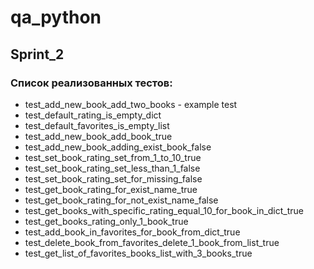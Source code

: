 # qa_python
## Sprint_2
### Список реализованных тестов:
* test_add_new_book_add_two_books - example test
* test_default_rating_is_empty_dict  
* test_default_favorites_is_empty_list
* test_add_new_book_add_book_true   
* test_add_new_book_adding_exist_book_false 
* test_set_book_rating_set_from_1_to_10_true
* test_set_book_rating_set_less_than_1_false
* test_set_book_rating_set_for_missing_false
* test_get_book_rating_for_exist_name_true
* test_get_book_rating_for_not_exist_name_false
* test_get_books_with_specific_rating_equal_10_for_book_in_dict_true
* test_get_books_rating_only_1_book_true
* test_add_book_in_favorites_for_book_from_dict_true
* test_delete_book_from_favorites_delete_1_book_from_list_true
* test_get_list_of_favorites_books_list_with_3_books_true 